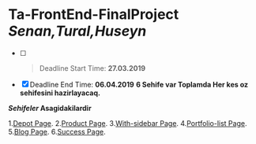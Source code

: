 

# Ta-FrontEnd-FinalProject *Senan,Tural,Huseyn*
- [ ] >Deadline Start Time: **27.03.2019**
- [x] Deadline End Time: **06.04.2019**
**6 Sehife var Toplamda Her kes oz sehifesini hazirlayacaq.**

**_Sehifeler_ Asagidakilardir**

1.[Depot Page](https://depot.qodeinteractive.com/).
2.[Product Page](https://depot.qodeinteractive.com/product/basket-with-handles/).
3.[With-sidebar Page](https://depot.qodeinteractive.com/with-sidebar/).
4.[Portfolio-list Page](https://depot.qodeinteractive.com/portfolio-list/standard/).
5.[Blog Page](https://depot.qodeinteractive.com/blog/blog-masonry/).
6.[Success Page](https://depot.qodeinteractive.com/success-has-its-advantage/).
